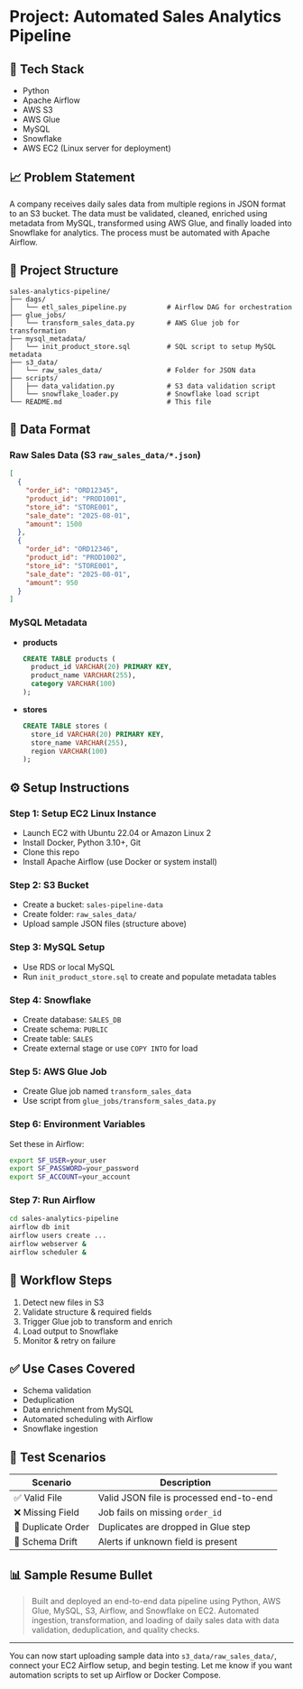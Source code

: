 # Project: Automated Sales Analytics Pipeline

## 🔧 Tech Stack
- Python
- Apache Airflow
- AWS S3
- AWS Glue
- MySQL
- Snowflake
- AWS EC2 (Linux server for deployment)

## 📈 Problem Statement
A company receives daily sales data from multiple regions in JSON format to an S3 bucket. The data must be validated, cleaned, enriched using metadata from MySQL, transformed using AWS Glue, and finally loaded into Snowflake for analytics. The process must be automated with Apache Airflow.

## 📁 Project Structure
```
sales-analytics-pipeline/
├── dags/
│   └── etl_sales_pipeline.py          # Airflow DAG for orchestration
├── glue_jobs/
│   └── transform_sales_data.py        # AWS Glue job for transformation
├── mysql_metadata/
│   └── init_product_store.sql         # SQL script to setup MySQL metadata
├── s3_data/
│   └── raw_sales_data/                # Folder for JSON data
├── scripts/
│   ├── data_validation.py             # S3 data validation script
│   └── snowflake_loader.py            # Snowflake load script
└── README.md                          # This file
```

## 📝 Data Format
### Raw Sales Data (S3 `raw_sales_data/*.json`)
```json
[
  {
    "order_id": "ORD12345",
    "product_id": "PROD1001",
    "store_id": "STORE001",
    "sale_date": "2025-08-01",
    "amount": 1500
  },
  {
    "order_id": "ORD12346",
    "product_id": "PROD1002",
    "store_id": "STORE001",
    "sale_date": "2025-08-01",
    "amount": 950
  }
]
```

### MySQL Metadata
- **products**
  ```sql
  CREATE TABLE products (
    product_id VARCHAR(20) PRIMARY KEY,
    product_name VARCHAR(255),
    category VARCHAR(100)
  );
  ```
- **stores**
  ```sql
  CREATE TABLE stores (
    store_id VARCHAR(20) PRIMARY KEY,
    store_name VARCHAR(255),
    region VARCHAR(100)
  );
  ```

## ⚙️ Setup Instructions

### Step 1: Setup EC2 Linux Instance
- Launch EC2 with Ubuntu 22.04 or Amazon Linux 2
- Install Docker, Python 3.10+, Git
- Clone this repo
- Install Apache Airflow (use Docker or system install)

### Step 2: S3 Bucket
- Create a bucket: `sales-pipeline-data`
- Create folder: `raw_sales_data/`
- Upload sample JSON files (structure above)

### Step 3: MySQL Setup
- Use RDS or local MySQL
- Run `init_product_store.sql` to create and populate metadata tables

### Step 4: Snowflake
- Create database: `SALES_DB`
- Create schema: `PUBLIC`
- Create table: `SALES`
- Create external stage or use `COPY INTO` for load

### Step 5: AWS Glue Job
- Create Glue job named `transform_sales_data`
- Use script from `glue_jobs/transform_sales_data.py`

### Step 6: Environment Variables
Set these in Airflow:
```bash
export SF_USER=your_user
export SF_PASSWORD=your_password
export SF_ACCOUNT=your_account
```

### Step 7: Run Airflow
```bash
cd sales-analytics-pipeline
airflow db init
airflow users create ...
airflow webserver &
airflow scheduler &
```

## 🔁 Workflow Steps
1. Detect new files in S3
2. Validate structure & required fields
3. Trigger Glue job to transform and enrich
4. Load output to Snowflake
5. Monitor & retry on failure

## ✅ Use Cases Covered
- Schema validation
- Deduplication
- Data enrichment from MySQL
- Automated scheduling with Airflow
- Snowflake ingestion

## 📌 Test Scenarios
| Scenario | Description |
|----------|-------------|
| ✅ Valid File | Valid JSON file is processed end-to-end |
| ❌ Missing Field | Job fails on missing `order_id` |
| 🔁 Duplicate Order | Duplicates are dropped in Glue step |
| 🧬 Schema Drift | Alerts if unknown field is present |

## 📊 Sample Resume Bullet
> Built and deployed an end-to-end data pipeline using Python, AWS Glue, MySQL, S3, Airflow, and Snowflake on EC2. Automated ingestion, transformation, and loading of daily sales data with data validation, deduplication, and quality checks.

---

You can now start uploading sample data into `s3_data/raw_sales_data/`, connect your EC2 Airflow setup, and begin testing. Let me know if you want automation scripts to set up Airflow or Docker Compose.
